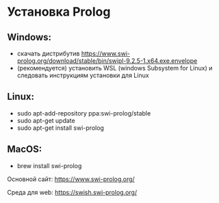 # Установка Prolog

## Windows:
  - скачать дистрибутив https://www.swi-prolog.org/download/stable/bin/swipl-9.2.5-1.x64.exe.envelope
  - (рекомендуется) установить WSL (windows Subsystem for Linux) и следовать инструкциям установки для Linux

## Linux:
  - sudo apt-add-repository ppa:swi-prolog/stable
  - sudo apt-get update
  - sudo apt-get install swi-prolog

## MacOS:
  - brew install swi-prolog

Основной сайт: 
https://www.swi-prolog.org/

Среда для web:
https://swish.swi-prolog.org/
